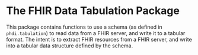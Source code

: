 # The FHIR Data Tabulation Package

This package contains functions to use a schema (as defined in `phdi.tabulation`) to read data from a FHIR server, and write it to a tabular format. The intent is to extract FHIR resources from a FHIR server, and write into a tabular data structure defined by the schema.